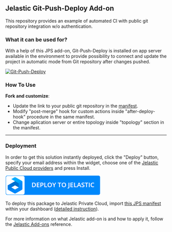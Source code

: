 ## Jelastic Git-Push-Deploy Add-on 

This repository provides an example of automated CI with public git repository integration w/o authentication.

### What it can be used for?

With a help of this JPS add-on, Git-Push-Deploy is installed on app server available in the environment to provide possibility to connect and update the project in automatic mode from Git repository after changes pushed.

[![Git-Push-Deploy](https://docs.google.com/drawings/d/1nTTTYGob9r3Hkb3tDytg9ZTPSeGjVzxhV4jR0p2G9TA/pub?w=512&h=319)](../../../git-push-deploy)

### How To Use

**Fork and customize**: 
- Update the link to your public git repository in the [manifest](manifest.jps).
- Modify "post-merge" hook for custom actions inside "after-deploy-hook" procedure in the same manifest.
- Change aplication server or entire topology inside "topology" section in the manifest.

---

### Deployment

In order to get this solution instantly deployed, click the "Deploy" button, specify your email address within the widget, choose one of the [Jelastic Public Cloud providers](https://jelastic.cloud) and press Install.

[![Deploy](https://github.com/jelastic-jps/git-push-deploy/raw/master/images/deploy-to-jelastic.png)](http://app.devops.virtuozzo.com//?manifest=https%3A%2F%2Fgithub.com%2Famoruga%2Fgit-push-deploy%2Fraw%2Fw/o-auth%2Fmanifest.jps)

To deploy this package to Jelastic Private Cloud, import [this JPS manifest](../../raw/w/o-auth/manifest.jps) within your dashboard ([detailed instruction](https://docs.jelastic.com/environment-export-import#import)).

For more information on what Jelastic add-on is and how to apply it, follow the [Jelastic Add-ons](https://github.com/jelastic-jps/jpswiki/wiki/Jelastic-Addons) reference.
